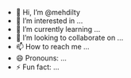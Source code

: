 - 👋 Hi, I’m @mehdilty
- 👀 I’m interested in ...
- 🌱 I’m currently learning ...
- 💞️ I’m looking to collaborate on ...
- 📫 How to reach me ...
- 😄 Pronouns: ...
- ⚡ Fun fact: ...

<!---
mehdilty/mehdilty is a ✨ special ✨ repository because its `README.md` (this file) appears on your GitHub profile.
You can click the Preview link to take a look at your changes.
--->
